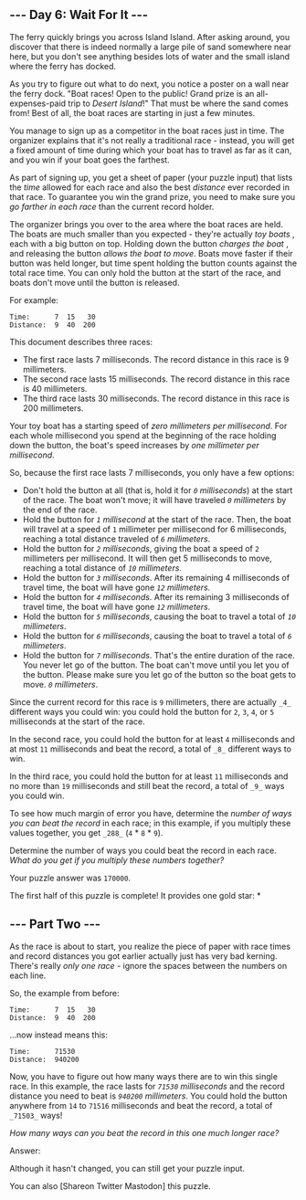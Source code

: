 ## \--- Day 6: Wait For It ---

The ferry quickly brings you across Island Island. After asking around, you
discover that there is indeed normally a large pile of sand somewhere near
here, but you don't see anything besides lots of water and the small island
where the ferry has docked.

As you try to figure out what to do next, you notice a poster on a wall near
the ferry dock. "Boat races! Open to the public! Grand prize is an all-
expenses-paid trip to _Desert Island_!" That must be where the sand comes
from! Best of all, the boat races are starting in just a few minutes.

You manage to sign up as a competitor in the boat races just in time. The
organizer explains that it's not really a traditional race - instead, you will
get a fixed amount of time during which your boat has to travel as far as it
can, and you win if your boat goes the farthest.

As part of signing up, you get a sheet of paper (your puzzle input) that lists
the _time_ allowed for each race and also the best _distance_ ever recorded in
that race. To guarantee you win the grand prize, you need to make sure you _go
farther in each race_ than the current record holder.

The organizer brings you over to the area where the boat races are held. The
boats are much smaller than you expected - they're actually _toy boats_ , each
with a big button on top. Holding down the button _charges the boat_ , and
releasing the button _allows the boat to move_. Boats move faster if their
button was held longer, but time spent holding the button counts against the
total race time. You can only hold the button at the start of the race, and
boats don't move until the button is released.

For example:

    
    
    Time:      7  15   30
    Distance:  9  40  200
    

This document describes three races:

  * The first race lasts 7 milliseconds. The record distance in this race is 9 millimeters.
  * The second race lasts 15 milliseconds. The record distance in this race is 40 millimeters.
  * The third race lasts 30 milliseconds. The record distance in this race is 200 millimeters.

Your toy boat has a starting speed of _zero millimeters per millisecond_. For
each whole millisecond you spend at the beginning of the race holding down the
button, the boat's speed increases by _one millimeter per millisecond_.

So, because the first race lasts 7 milliseconds, you only have a few options:

  * Don't hold the button at all (that is, hold it for _`0` milliseconds_) at the start of the race. The boat won't move; it will have traveled _`0` millimeters_ by the end of the race.
  * Hold the button for _`1` millisecond_ at the start of the race. Then, the boat will travel at a speed of `1` millimeter per millisecond for 6 milliseconds, reaching a total distance traveled of _`6` millimeters_.
  * Hold the button for _`2` milliseconds_, giving the boat a speed of `2` millimeters per millisecond. It will then get 5 milliseconds to move, reaching a total distance of _`10` millimeters_.
  * Hold the button for _`3` milliseconds_. After its remaining 4 milliseconds of travel time, the boat will have gone _`12` millimeters_.
  * Hold the button for _`4` milliseconds_. After its remaining 3 milliseconds of travel time, the boat will have gone _`12` millimeters_.
  * Hold the button for _`5` milliseconds_, causing the boat to travel a total of _`10` millimeters_.
  * Hold the button for _`6` milliseconds_, causing the boat to travel a total of _`6` millimeters_.
  * Hold the button for _`7` milliseconds_. That's the entire duration of the race. You never let go of the button. The boat can't move until you let you of the button. Please make sure you let go of the button so the boat gets to move. _`0` millimeters_.

Since the current record for this race is `9` millimeters, there are actually
`_4_` different ways you could win: you could hold the button for `2`, `3`,
`4`, or `5` milliseconds at the start of the race.

In the second race, you could hold the button for at least `4` milliseconds
and at most `11` milliseconds and beat the record, a total of `_8_` different
ways to win.

In the third race, you could hold the button for at least `11` milliseconds
and no more than `19` milliseconds and still beat the record, a total of `_9_`
ways you could win.

To see how much margin of error you have, determine the _number of ways you
can beat the record_ in each race; in this example, if you multiply these
values together, you get `_288_` (`4` * `8` * `9`).

Determine the number of ways you could beat the record in each race. _What do
you get if you multiply these numbers together?_

Your puzzle answer was `170000`.

The first half of this puzzle is complete! It provides one gold star: *

## \--- Part Two ---

As the race is about to start, you realize the piece of paper with race times
and record distances you got earlier actually just has very bad kerning.
There's really _only one race_ \- ignore the spaces between the numbers on
each line.

So, the example from before:

    
    
    Time:      7  15   30
    Distance:  9  40  200
    

...now instead means this:

    
    
    Time:      71530
    Distance:  940200
    

Now, you have to figure out how many ways there are to win this single race.
In this example, the race lasts for _`71530` milliseconds_ and the record
distance you need to beat is _`940200` millimeters_. You could hold the button
anywhere from `14` to `71516` milliseconds and beat the record, a total of
`_71503_` ways!

_How many ways can you beat the record in this one much longer race?_

Answer:

Although it hasn't changed, you can still get your puzzle input.

You can also [Shareon Twitter Mastodon] this puzzle.

